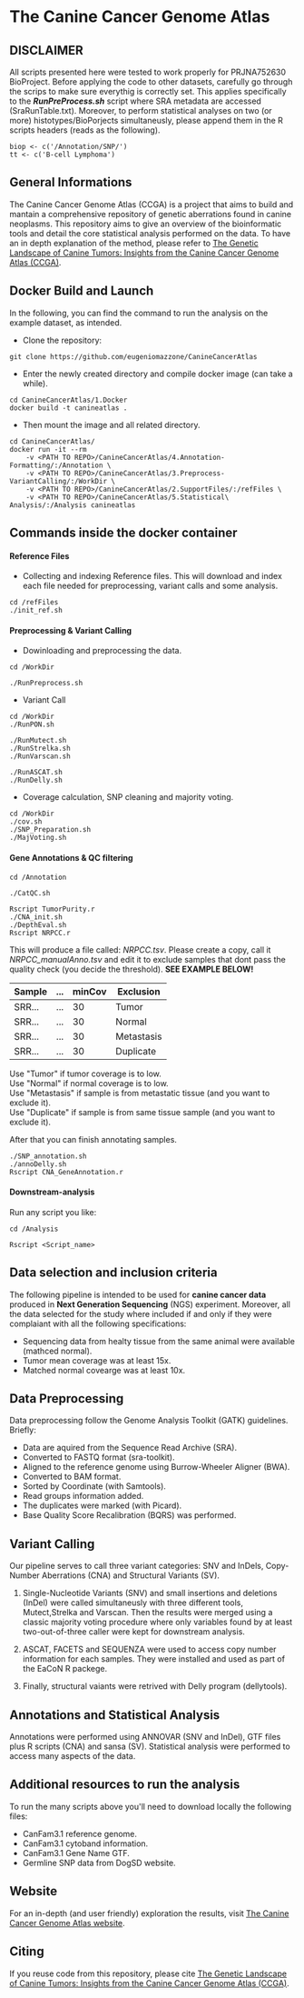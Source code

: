 # The Canine Cancer Genome Atlas

## DISCLAIMER
All scripts presented here were tested to work properly for PRJNA752630 BioProject. Before applying the code to other datasets, carefully go through the scrips to make sure everythig is correctly set.
This applies specifically to the **_RunPreProcess.sh_** script where SRA metadata are accessed (SraRunTable.txt). 
Moreover, to perform statistical analyses on two (or more) histotypes/BioPorjects simultaneusly, please append them in the R scripts headers (reads as the following).
```
biop <- c('/Annotation/SNP/')
tt <- c('B-cell Lymphoma')
```

## General Informations

The Canine Cancer Genome Atlas (CCGA) is a project that aims to build and mantain a comprehensive repository of genetic aberrations found in canine neoplasms.
This repository aims to give an overview of the bioinformatic tools and detail the core statistical analysis performed on the data.
To have an in depth explanation of the method, please refer to [The Genetic Landscape of Canine Tumors: Insights from the Canine Cancer Genome Atlas (CCGA)](https://doi.org/10.21203/rs.3.rs-5025541/v1).

## Docker Build and Launch

In the following, you can find the command to run the analysis on the example dataset, as intended.

- Clone the repository:
```
git clone https://github.com/eugeniomazzone/CanineCancerAtlas
```
- Enter the newly created directory and compile docker image (can take a while).
```
cd CanineCancerAtlas/1.Docker
docker build -t canineatlas .
```
- Then mount the image and all related directory.
```
cd CanineCancerAtlas/
docker run -it --rm 
	-v <PATH TO REPO>/CanineCancerAtlas/4.Annotation-Formatting/:/Annotation \
	-v <PATH TO REPO>/CanineCancerAtlas/3.Preprocess-VariantCalling/:/WorkDir \
	-v <PATH TO REPO>/CanineCancerAtlas/2.SupportFiles/:/refFiles \
	-v <PATH TO REPO>/CanineCancerAtlas/5.Statistical\ Analysis/:/Analysis canineatlas 
```

## Commands inside the docker container

#### Reference Files
- Collecting and indexing Reference files. This will download and index each file needed for preprocessing, variant calls and some analysis.
```
cd /refFiles
./init_ref.sh
```
#### Preprocessing & Variant Calling
- Dowinloading and preprocessing the data.
```
cd /WorkDir

./RunPreprocess.sh
```
- Variant Call
```
cd /WorkDir
./RunPON.sh

./RunMutect.sh
./RunStrelka.sh
./RunVarscan.sh

./RunASCAT.sh
./RunDelly.sh
```
- Coverage calculation, SNP cleaning and majority voting.
```
cd /WorkDir
./cov.sh
./SNP_Preparation.sh
./MajVoting.sh
```
#### Gene Annotations & QC filtering
```
cd /Annotation

./CatQC.sh

Rscript TumorPurity.r
./CNA_init.sh
./DepthEval.sh
Rscript NRPCC.r
```
This will produce a file called: *NRPCC.tsv*. Please create a copy, call it *NRPCC_manualAnno.tsv* and edit it to exclude samples that dont pass the quality check (you decide the threshold). **SEE EXAMPLE BELOW!**

| Sample | ... | minCov | Exclusion |
| --- | --- | --- | --- |
| SRR... | ... |   30   | Tumor | 
| SRR... | ... |   30   | Normal |
| SRR... | ... |   30   | Metastasis | 
| SRR... | ... |   30   | Duplicate |

Use "Tumor" if tumor coverage is to low. <br/>
Use "Normal" if normal coverage is to low. <br/>
Use "Metastasis" if sample is from metastatic tissue (and you want to exclude it). <br/>
Use "Duplicate" if sample is from same tissue sample (and you want to exclude it). <br/>


After that you can finish annotating samples.
```
./SNP_annotation.sh
./annoDelly.sh
Rscript CNA_GeneAnnotation.r
```
#### Downstream-analysis
Run any script you like:
```
cd /Analysis

Rscript <Script_name>
```

## Data selection and inclusion criteria

The following pipeline is intended to be used for **canine cancer data** produced in **Next Generation Sequencing** (NGS) experiment.
Moreover, all the data selected for the study where included if and only if they were complaiant with all the following specifications:
- Sequencing data from healty tissue from the same animal were available (mathced normal).
- Tumor mean coverage was at least 15x.
- Matched normal covearge was at least 10x.

## Data Preprocessing

Data preprocessing follow the Genome Analysis Toolkit (GATK) guidelines. Briefly:
- Data are aquired from the Sequence Read Archive (SRA).
- Converted to FASTQ format (sra-toolkit).
- Aligned to the reference genome using Burrow-Wheeler Aligner (BWA).
- Converted to BAM format.
- Sorted by Coordinate (with Samtools).
- Read groups information added.
- The duplicates were marked (with Picard).
- Base Quality Score Recalibration (BQRS) was performed.

## Variant Calling

Our pipeline serves to call three variant categories: SNV and InDels, Copy-Number Aberrations (CNA) and Structural Variants (SV).

1. Single-Nucleotide Variants (SNV) and small insertions and deletions (InDel) were called simultaneusly with three different tools, Mutect,Strelka and Varscan. Then the results were merged using a classic majority voting procedure where only variables found by at least two-out-of-three caller were kept for downstream analysis.

2. ASCAT, FACETS and SEQUENZA were used to access copy number information for each samples. They were installed and used as part of the EaCoN R packege.

3. Finally, structural vaiants were retrived with Delly program (dellytools).

## Annotations and Statistical Analysis

Annotations were performed using ANNOVAR (SNV and InDel), GTF files plus R scripts (CNA) and sansa (SV).
Statistical analysis were performed to access many aspects of the data.

## Additional resources to run the analysis

To run the many scripts above you'll need to download locally the following files:
- CanFam3.1 reference genome.
- CanFam3.1 cytoband information.
- CanFam3.1 Gene Name GTF.
- Germline SNP data from DogSD website.

## Website

 For an in-depth (and user friendly) exploration the results, visit [The Canine Cancer Genome Atlas website](https://caninecancergenomeatlas.org/).

## Citing

If you reuse code from this repository, please cite [The Genetic Landscape of Canine Tumors: Insights from the Canine Cancer Genome Atlas (CCGA)](https://doi.org/10.21203/rs.3.rs-5025541/v1).

